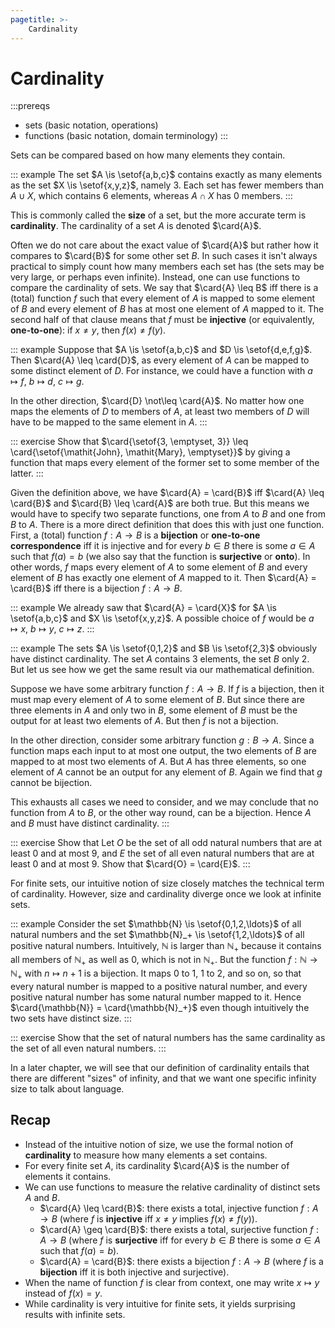 ```yaml
---
pagetitle: >-
    Cardinality
---
```


# Cardinality

:::prereqs
- sets (basic notation, operations)
- functions (basic notation, domain terminology)
:::

Sets can be compared based on how many elements they contain.

::: example
The set $A \is \setof{a,b,c}$ contains exactly as many elements as the set $X \is \setof{x,y,z}$, namely $3$.
Each set has fewer members than $A \cup X$, which contains $6$ elements, whereas $A \cap X$ has $0$ members.
:::

This is commonly called the **size** of a set, but the more accurate term is **cardinality**.
The cardinality of a set $A$ is denoted $\card{A}$.

Often we do not care about the exact value of $\card{A}$ but rather how it compares to $\card{B}$ for some other set $B$.
In such cases it isn't always practical to simply count how many members each set has (the sets may be very large, or perhaps even infinite).
Instead, one can use functions to compare the cardinality of sets.
We say that $\card{A} \leq B$ iff there is a (total) function $f$ such that every element of $A$ is mapped to some element of $B$ and every element of $B$ has at most one element of $A$ mapped to it.
The second half of that clause means that $f$ must be **injective** (or equivalently, **one-to-one**): if $x \neq y$, then $f(x) \neq f(y)$.

::: example
Suppose that $A \is \setof{a,b,c}$ and $D \is \setof{d,e,f,g}$.
Then $\card{A} \leq \card{D}$, as every element of $A$ can be mapped to some distinct element of $D$.
For instance, we could have a function with
$a \mapsto f$,
$b \mapsto d$,
$c \mapsto g$.

In the other direction, $\card{D} \not\leq \card{A}$.
No matter how one maps the elements of $D$ to members of $A$, at least two members of $D$ will have to be mapped to the same element in $A$.
:::

::: exercise
Show that $\card{\setof{3, \emptyset, 3}} \leq \card{\setof{\mathit{John}, \mathit{Mary}, \emptyset}}$ by giving a function that maps every element of the former set to some member of the latter.
:::

Given the definition above, we have $\card{A} = \card{B}$ iff $\card{A} \leq \card{B}$ and $\card{B} \leq \card{A}$ are both true.
But this means we would have to specify two separate functions, one from $A$ to $B$ and one from $B$ to $A$.
There is a more direct definition that does this with just one function.
First, a (total) function $f: A \rightarrow B$ is a **bijection** or **one-to-one correspondence** iff it is injective and for every $b \in B$ there is some $a \in A$ such that $f(a) = b$ (we also say that the function is **surjective** or **onto**).
In other words, $f$ maps every element of $A$ to some element of $B$ and every element of $B$ has exactly one element of $A$ mapped to it.
Then $\card{A} = \card{B}$ iff there is a bijection $f: A \rightarrow B$.

::: example
We already saw that $\card{A} = \card{X}$ for $A \is \setof{a,b,c}$ and $X \is \setof{x,y,z}$.
A possible choice of $f$ would be
$a \mapsto x$,
$b \mapsto y$,
$c \mapsto z$.
:::

::: example
The sets $A \is \setof{0,1,2}$ and $B \is \setof{2,3}$ obviously have distinct cardinality.
The set $A$ contains 3 elements, the set $B$ only 2.
But let us see how we get the same result via our mathematical definition.

Suppose we have some arbitrary function $f: A \rightarrow B$.
If $f$ is a bijection, then it must map every element of $A$ to some element of $B$.
But since there are three elements in $A$ and only two in $B$, some element of $B$ must be the output for at least two elements of $A$.
But then $f$ is not a bijection.

In the other direction, consider some arbitrary function $g: B \rightarrow A$.
Since a function maps each input to at most one output, the two elements of $B$ are mapped to at most two elements of $A$.
But $A$ has three elements, so one element of $A$ cannot be an output for any element of $B$.
Again we find that $g$ cannot be bijection.

This exhausts all cases we need to consider, and we may conclude that no function from $A$ to $B$, or the other way round, can be a bijection.
Hence $A$ and $B$ must have distinct cardinality.
:::

::: exercise
Show that
Let $O$ be the set of all odd natural numbers that are at least $0$ and at most $9$, and $E$ the set of all even natural numbers that are at least $0$ and at most $9$.
Show that $\card{O} = \card{E}$.
:::

For finite sets, our intuitive notion of size closely matches the technical term of cardinality.
However, size and cardinality diverge once we look at infinite sets.

::: example
Consider the set $\mathbb{N} \is \setof{0,1,2,\ldots}$ of all natural numbers and the set $\mathbb{N}_+ \is \setof{1,2,\ldots}$ of all positive natural numbers.
Intuitively, $\mathbb{N}$ is larger than $\mathbb{N}_+$ because it contains all members of $\mathbb{N}_+$ as well as 0, which is not in $\mathbb{N}_+$.
But the function $f: \mathbb{N} \rightarrow \mathbb{N}_+$ with $n \mapsto n+1$ is a bijection.
It maps $0$ to $1$, $1$ to $2$, and so on, so that every natural number is mapped to a positive natural number, and every positive natural number has some natural number mapped to it.
Hence $\card{\mathbb{N}} = \card{\mathbb{N}_+}$ even though intuitively the two sets have distinct size.
:::

::: exercise
Show that the set of natural numbers has the same cardinality as the set of all even natural numbers.
:::

In a later chapter, we will see that our definition of cardinality entails that there are different "sizes" of infinity, and that we want one specific infinity size to talk about language.

## Recap

- Instead of the intuitive notion of size, we use the formal notion of **cardinality** to measure how many elements a set contains.
- For every finite set $A$, its cardinality $\card{A}$ is the number of elements it contains.
- We can use functions to measure the relative cardinality of distinct sets $A$ and $B$.
    - $\card{A} \leq \card{B}$: there exists a total, injective function $f: A \rightarrow B$ (where $f$ is **injective** iff $x \neq y$ implies $f(x) \neq f(y)$).
    - $\card{A} \geq \card{B}$: there exists a total, surjective function $f: A \rightarrow B$ (where $f$ is **surjective** iff for every $b \in B$ there is some $a \in A$ such that $f(a) = b$).
    - $\card{A} = \card{B}$: there exists a bijection $f: A \rightarrow B$ (where $f$ is a **bijection** iff it is both injective and surjective).
- When the name of function $f$ is clear from context, one may write $x \mapsto y$ instead of $f(x) = y$.
- While cardinality is very intuitive for finite sets, it yields surprising results with infinite sets.
